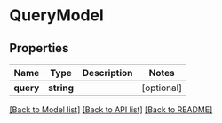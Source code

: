 # QueryModel

## Properties
Name | Type | Description | Notes
------------ | ------------- | ------------- | -------------
**query** | **string** |  | [optional] 

[[Back to Model list]](../README.md#documentation-for-models) [[Back to API list]](../README.md#documentation-for-api-endpoints) [[Back to README]](../README.md)


